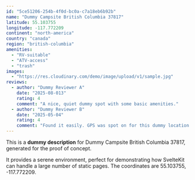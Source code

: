 ```yaml
---
id: "5ce51206-254b-4f0d-bc0a-c7a18eb6b92b"
name: "Dummy Campsite British Columbia 37817"
latitude: 55.103755
longitude: -117.772209
continent: "north-america"
country: "canada"
region: "british-columbia"
amenities:
  - "RV-suitable"
  - "ATV-access"
  - "trash"
images:
  - "https://res.cloudinary.com/demo/image/upload/v1/sample.jpg"
reviews:
  - author: "Dummy Reviewer A"
    date: "2025-08-013"
    rating: 4
    comment: "A nice, quiet dummy spot with some basic amenities."
  - author: "Dummy Reviewer B"
    date: "2025-05-04"
    rating: 4
    comment: "Found it easily. GPS was spot on for this dummy location."
---
```


This is a **dummy description** for Dummy Campsite British Columbia 37817, generated for the proof of concept.

It provides a serene environment, perfect for demonstrating how SvelteKit can handle a large number of static pages. The coordinates are 55.103755, -117.772209.
